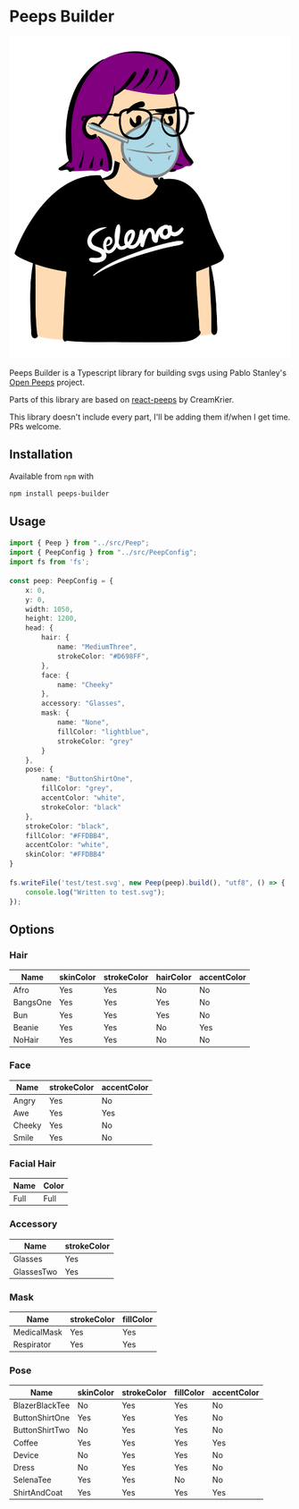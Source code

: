 # Peeps Builder

![Image generated with peeps builder](https://raw.githubusercontent.com/quaz4/peeps-builder/main/test/test.svg)

Peeps Builder is a Typescript library for building svgs using Pablo Stanley's [Open Peeps](https://www.openpeeps.com/) project.

Parts of this library are based on [react-peeps](https://github.com/CeamKrier/react-peeps) by CreamKrier.

This library doesn't include every part, I'll be adding them if/when I get time. PRs welcome.

## Installation
Available from `npm` with
``` bash
npm install peeps-builder
```

## Usage
``` Typescript
import { Peep } from "../src/Peep";
import { PeepConfig } from "../src/PeepConfig";
import fs from 'fs';

const peep: PeepConfig = {
    x: 0,
    y: 0,
    width: 1050,
    height: 1200,
    head: {
        hair: {
            name: "MediumThree",
            strokeColor: "#D698FF",
        },
        face: {
            name: "Cheeky"
        },
        accessory: "Glasses",
        mask: {
            name: "None",
            fillColor: "lightblue",
            strokeColor: "grey"
        }
    },
    pose: {
        name: "ButtonShirtOne",
        fillColor: "grey",
        accentColor: "white",
        strokeColor: "black"
    },
    strokeColor: "black",
    fillColor: "#FFDBB4",
    accentColor: "white",
    skinColor: "#FFDBB4"
}

fs.writeFile('test/test.svg', new Peep(peep).build(), "utf8", () => {
    console.log("Written to test.svg");
});
```

## Options
### Hair
|Name|skinColor|strokeColor|hairColor|accentColor|
|-----|-----|-----|-----|-----|
|Afro|Yes|Yes|No|No|
|BangsOne|Yes|Yes|Yes|No|
|Bun|Yes|Yes|Yes|No|
|Beanie|Yes|Yes|No|Yes|
|NoHair|Yes|Yes|No|No|

### Face
|Name|strokeColor|accentColor|
|-----|-----|-----|
|Angry|Yes|No|
|Awe|Yes|Yes|
|Cheeky|Yes|No|
|Smile|Yes|No|

### Facial Hair
|Name|Color|
|-----|-----|
|Full|Full|

### Accessory
|Name|strokeColor|
|-----|-----|
|Glasses|Yes|
|GlassesTwo|Yes|

### Mask
|Name|strokeColor|fillColor|
|----------|-----|-----|
|MedicalMask|Yes|Yes|
|Respirator|Yes|Yes|

### Pose
|Name|skinColor|strokeColor|fillColor|accentColor|
|-----|-----|-----|-----|-----|
|BlazerBlackTee|No|Yes|Yes|No|
|ButtonShirtOne|Yes|Yes|Yes|No|
|ButtonShirtTwo|No|Yes|Yes|No|
|Coffee|Yes|Yes|Yes|Yes|
|Device|No|Yes|Yes|No|
|Dress|No|Yes|Yes|No|
|SelenaTee|Yes|Yes|No|No|
|ShirtAndCoat|Yes|Yes|Yes|Yes|